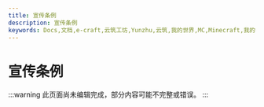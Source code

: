 ```yaml
---
title: 宣传条例
description: 宣传条例
keywords: Docs,文档,e-craft,云筑工坊,Yunzhu,云筑,我的世界,MC,Minecraft,我的世界服务器,服务器,云筑工坊服务器,云筑工坊服务器文档,云筑工坊文档中心
---
```


# 宣传条例

:::warning
此页面尚未编辑完成，部分内容可能不完整或错误。
:::